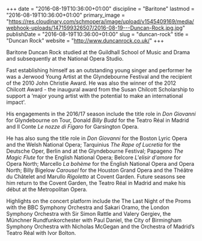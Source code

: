 +++
date = "2016-08-19T10:36:00+01:00"
discipline = "Baritone"
lastmod = "2016-08-19T10:36:00+01:00"
primary_image = "https://res.cloudinary.com/schmopera/image/upload/v1545409169/media/webhook-uploads/1471599326507/2016-08-19---Duncan-Rock.jpg.jpg"
publishDate = "2016-08-19T10:36:00+01:00"
slug = "duncan-rock"
title = "Duncan Rock"
website = "http://www.duncanrock.co.uk/"
+++

Baritone Duncan Rock studied at the Guildhall School of Music and Drama and subsequently at the National Opera Studio.

Fast establishing himself as an outstanding young singer and performer he was a Jerwood Young Artist at the Glyndebourne Festival and the recipient of the 2010 John Christie Award.  He was also the winner of the 2012 Chilcott Award - the inaugural award from the Susan Chilcott Scholarship to support a ‘major young artist with the potential to make an international impact'.

His engagements in the 2016/17 season include the title role in *Don Giovanni* for Glyndebourne on Tour, Donald *Billy Budd* for the Teatro Réal in Madrid and Il Conte *Le nozze di Figaro* for Garsington Opera.

He has also sung the title role in *Don Giovanni* for the Boston Lyric Opera and the Welsh National Opera; Tarquinius *The Rape of Lucretia* for the Deutsche Oper, Berlin and at the Glyndebourne Festival; Papageno *The Magic Flute* for the English National Opera; Belcore *L'elisir d'amore* for Opera North; Marcello *La bohème* for the English National Opera and Opera North; Billy Bigelow *Carousel* for the Houston Grand Opera and the Théâtre du Châtelet and Marullo *Rigoletto* at Covent Garden.  Future seasons see him return to the Covent Garden, the Teatro Réal in Madrid and make his début at the Metropolitan Opera.

Highlights on the concert platform include the The Last Night of the Proms with the BBC Symphony Orchestra and Sakari Oramo, the London Symphony Orchestra with Sir Simon Rattle and Valery Gergiev, the Münchner Rundfunkorchester with Paul Daniel, the City of Birmingham Symphony Orchestra with Nicholas McGegan and the Orchestra of Madrid’s Teatro Réal with Ivor Bolton.
